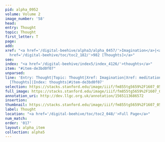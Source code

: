 ```yaml
---
pid: alpha_0952
volume: Volume 2
image_number: '58'
head: 
entry: Thought
topic: Thought
first_letter: T
page: 
add: 
xref: "<a href='/digital-beehive/alpha3/alpha_0457/'>Imagination</a>|<a href='/digital-beehive/alpha3/alpha_0582/'>meditation</a>|<a
  href='/digital-beehive/toc/toc2_182/'>982 [Thoughts]</a>"
see: 
index: "<a href='/digital-beehive/index5/index_4126/'>thoughts</a>"
item: "#item-de3bd0f07"
unparsed: 
line: 'Entry: Thought|Topic: Thought|Xref: Imagination|Xref: meditation|Xref: 982
  [Thoughts]|Index: thoughts|#item-de3bd0f07'
selection: https://stacks.stanford.edu/image/iiif/fm855tg5659%2F1607_0525/770,3445,2998,688/full/0/default.jpg
full_image: https://stacks.stanford.edu/image/iiif/fm855tg5659%2F1607_0525/full/full/0/default.jpg
annotation_uri: http://dev.llgc.org.uk/annotation/1565113686572
insertion: 
thumbnail: https://stacks.stanford.edu/image/iiif/fm855tg5659%2F1607_0525/770,3445,600,180/250,/0/default.jpg
label: Thought
location: "<a href='/digital-beehive/toc/toc2_048/'>Full Page</a>"
num_match: 
order: '017'
layout: alpha_item
collection: alpha5
---
```

